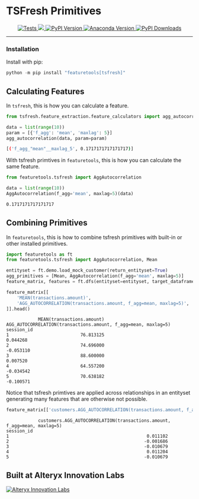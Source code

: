 # TSFresh Primitives

<p align="center">
    <a href="https://github.com/alteryx/featuretools-tsfresh-primitives/actions?query=branch%3Amain+workflow%3ATests" target="_blank">
        <img src="https://github.com/alteryx/featuretools-tsfresh-primitives/workflows/Tests/badge.svg?branch=main" alt="Tests" />
    </a>
    <a href="https://codecov.io/gh/alteryx/featuretools-tsfresh-primitives">
        <img src="https://codecov.io/gh/alteryx/featuretools-tsfresh-primitives/branch/main/graph/badge.svg?token=FtcPOJLpjj"/>
    </a>
    <a href="https://badge.fury.io/py/featuretools-tsfresh-primitives" target="_blank">
        <img src="https://badge.fury.io/py/featuretools-tsfresh-primitives.svg?maxAge=2592000" alt="PyPI Version" />
    </a>
    <a href="https://anaconda.org/conda-forge/featuretools-tsfresh-primitives" target="_blank">
        <img src="https://anaconda.org/conda-forge/featuretools-tsfresh-primitives/badges/version.svg" alt="Anaconda Version" />
    </a>
    <a href="https://pepy.tech/project/featuretools-tsfresh-primitives" target="_blank">
        <img src="https://pepy.tech/badge/featuretools-tsfresh-primitives/month" alt="PyPI Downloads" />
    </a>
</p>
<hr>

### Installation

Install with pip:

```python
python -m pip install "featuretools[tsfresh]"
```

## Calculating Features

In `tsfresh`, this is how you can calculate a feature.

```python
from tsfresh.feature_extraction.feature_calculators import agg_autocorrelation

data = list(range(10))
param = [{'f_agg': 'mean', 'maxlag': 5}]
agg_autocorrelation(data, param=param)
```

```bash
[('f_agg_"mean"__maxlag_5', 0.1717171717171717)]
```

With tsfresh primtives in `featuretools`, this is how you can calculate the same feature.
```python
from featuretools.tsfresh import AggAutocorrelation

data = list(range(10))
AggAutocorrelation(f_agg='mean', maxlag=5)(data)
```

```bash
0.1717171717171717
```

## Combining Primitives

In `featuretools`, this is how to combine tsfresh primitives with built-in or other installed primitives.
```python
import featuretools as ft
from featuretools.tsfresh import AggAutocorrelation, Mean

entityset = ft.demo.load_mock_customer(return_entityset=True)
agg_primitives = [Mean, AggAutocorrelation(f_agg='mean', maxlag=5)]
feature_matrix, features = ft.dfs(entityset=entityset, target_dataframe_name='sessions', agg_primitives=agg_primitives)

feature_matrix[[
    'MEAN(transactions.amount)',
    'AGG_AUTOCORRELATION(transactions.amount, f_agg=mean, maxlag=5)',
]].head()
```
```
            MEAN(transactions.amount)  AGG_AUTOCORRELATION(transactions.amount, f_agg=mean, maxlag=5)
session_id
1                           76.813125                                           0.044268
2                           74.696000                                          -0.053110
3                           88.600000                                           0.007520
4                           64.557200                                          -0.034542
5                           70.638182                                          -0.100571
```
Notice that tsfresh primtives are applied across relationships in an entityset generating many features that are otherwise not possible.

```python
feature_matrix[['customers.AGG_AUTOCORRELATION(transactions.amount, f_agg=mean, maxlag=5)']].head()
```
```
            customers.AGG_AUTOCORRELATION(transactions.amount, f_agg=mean, maxlag=5)
session_id
1                                                    0.011102
2                                                   -0.001686
3                                                   -0.010679
4                                                    0.011204
5                                                   -0.010679
```

## Built at Alteryx Innovation Labs

<a href="https://www.alteryx.com/innovation-labs">
    <img src="https://evalml-web-images.s3.amazonaws.com/alteryx_innovation_labs.png" alt="Alteryx Innovation Labs" />
</a>
